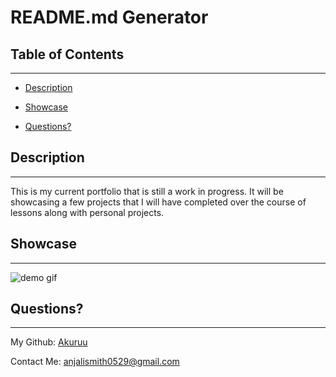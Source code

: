 # README.md Generator
      
 ## Table of Contents 

      
-----------------------------------------

      
 - [Description](#description) 

      
 - [Showcase](#link) 

      
      
 - [Questions?](#email) 


      
 ## Description 

      
-----------------------------------------

      
This is my current portfolio that is still a work in progress. It will be showcasing a few projects that I will have completed over the course of lessons along with personal projects.


      
 ## Showcase

      
-----------------------------------------
 
      
 ![demo gif](./resources/images/demo.gif)


      
    
 ## Questions?

      
-----------------------------------------
 
      
  My Github: [Akuruu](https://github.com/Akuruu)

      
 Contact Me: anjalismith0529@gmail.com 